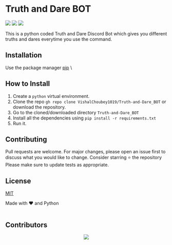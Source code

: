 # Truth and Dare BOT

<p align="left">
<a href="https://github.com/VishalChoubey1019/Truth-and-Dare_BOT/blob/main/LICENSE" alt="Lisence"><img src="https://img.shields.io/github/license/VishalChoubey1019/Truth-and-Dare_BOT"></a> <a href="https://github.com/VishalChoubey1019/Truth-and-Dare_BOT/issues" alt="Issues"><img src="https://img.shields.io/github/issues/VishalChoubey1019/Truth-and-Dare_BOT"></a> <a href="<_set your twitter id_>" alt="Twiter-Follow"><img src="https://img.shields.io/twitter/url?url=https%3A%2F%2Fgithub.com%2FVishalChoubey1019%2FTruth-and-Dare_BOT"></a>
</p>

This is a python coded Truth and Dare Discord Bot which gives you different truths and dares everytime you use the command.

## Installation

Use the package manager [pip](https://pip.pypa.io/en/stable/) \


## How to Install

1. Create a ```python``` virtual environment.
2. Clone the repo ```gh repo clone VishalChoubey1019/Truth-and-Dare_BOT``` or download the repository.
3. Go to the cloned/downloaded directory ``` Truth-and-Dare_BOT ``` 
4. Install all the dependencies using ```pip install -r requirements.txt```
5. Run it.


## Contributing

Pull requests are welcome. For major changes, please open an issue first to discuss what you would like to change.
Consider starring ⭐ the repository 
Please make sure to update tests as appropriate.

## License
[MIT](https://choosealicense.com/licenses/mit/)

Made with ❤️ and Python <br><br>

## Contributors 
<p align="center"><a href="https://github.com/anurag-sep-01/Password-Manager/graphs/contributors">
  <img src="https://contributors-img.web.app/image?repo=VishalChoubey1019/Truth-and-Dare_BOT" />
</a></p>
